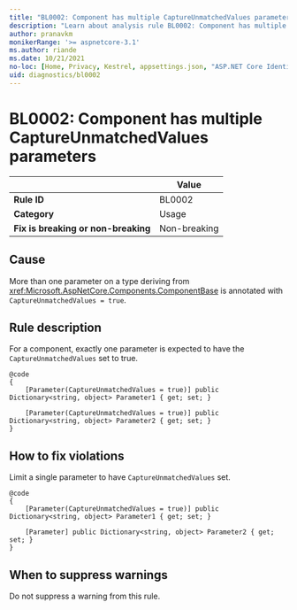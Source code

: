 ```yaml
---
title: "BL0002: Component has multiple CaptureUnmatchedValues parameters"
description: "Learn about analysis rule BL0002: Component has multiple CaptureUnmatchedValues parameters"
author: pranavkm
monikerRange: '>= aspnetcore-3.1'
ms.author: riande
ms.date: 10/21/2021
no-loc: [Home, Privacy, Kestrel, appsettings.json, "ASP.NET Core Identity", cookie, Cookie, Blazor, "Blazor Server", "Blazor WebAssembly", "Identity", "Let's Encrypt", Razor, SignalR]
uid: diagnostics/bl0002
---
```

# BL0002: Component has multiple CaptureUnmatchedValues parameters

| | Value |
|-|-|
| **Rule ID** |BL0002|
| **Category** |Usage|
| **Fix is breaking or non-breaking** |Non-breaking|

## Cause

More than one parameter on a type deriving from <xref:Microsoft.AspNetCore.Components.ComponentBase> is annotated with `CaptureUnmatchedValues = true`.

## Rule description

For a component, exactly one parameter is expected to have the `CaptureUnmatchedValues` set to true.

```razor
@code
{
    [Parameter(CaptureUnmatchedValues = true)] public Dictionary<string, object> Parameter1 { get; set; }

    [Parameter(CaptureUnmatchedValues = true)] public Dictionary<string, object> Parameter2 { get; set; }
}
```

## How to fix violations

Limit a single parameter to have `CaptureUnmatchedValues` set.

```razor
@code
{
    [Parameter(CaptureUnmatchedValues = true)] public Dictionary<string, object> Parameter1 { get; set; }

    [Parameter] public Dictionary<string, object> Parameter2 { get; set; }
}
```

## When to suppress warnings

Do not suppress a warning from this rule.
